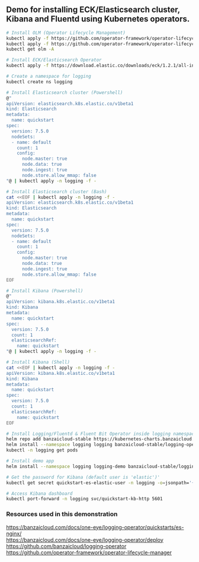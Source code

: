 ## Demo for installing ECK/Elasticsearch cluster, Kibana and Fluentd using Kubernetes operators.

```bash
# Install OLM (Operator Lifecycle Management)
kubectl apply -f https://github.com/operator-framework/operator-lifecycle-manager/releases/download/0.16.1/crds.yaml
kubectl apply -f https://github.com/operator-framework/operator-lifecycle-manager/releases/download/0.16.1/olm.yaml
kubectl get olm -A

# Install ECK/Elasticsearch Operator
kubectl apply -f https://download.elastic.co/downloads/eck/1.2.1/all-in-one.yaml

# Create a namespace for logging
kubectl create ns logging

# Install Elasticsearch cluster (Powershell)
@"
apiVersion: elasticsearch.k8s.elastic.co/v1beta1
kind: Elasticsearch
metadata:
  name: quickstart
spec:
  version: 7.5.0
  nodeSets:
  - name: default
    count: 1
    config:
      node.master: true
      node.data: true
      node.ingest: true
      node.store.allow_mmap: false
"@ | kubectl apply -n logging -f -

# Install Elasticsearch cluster (Bash)
cat <<EOF | kubectl apply -n logging -f -
apiVersion: elasticsearch.k8s.elastic.co/v1beta1
kind: Elasticsearch
metadata:
  name: quickstart
spec:
  version: 7.5.0
  nodeSets:
  - name: default
    count: 1
    config:
      node.master: true
      node.data: true
      node.ingest: true
      node.store.allow_mmap: false
EOF

# Install Kibana (Powershell)
@"
apiVersion: kibana.k8s.elastic.co/v1beta1
kind: Kibana
metadata:
  name: quickstart
spec:
  version: 7.5.0
  count: 1
  elasticsearchRef:
    name: quickstart
"@ | kubectl apply -n logging -f -

# Install Kibana (Shell)
cat <<EOF | kubectl apply -n logging -f -
apiVersion: kibana.k8s.elastic.co/v1beta1
kind: Kibana
metadata:
  name: quickstart
spec:
  version: 7.5.0
  count: 1
  elasticsearchRef:
    name: quickstart
EOF

# Install Logging/Fluentd & Fluent Bit Operator inside logging namespace
helm repo add banzaicloud-stable https://kubernetes-charts.banzaicloud.com
helm install --namespace logging logging banzaicloud-stable/logging-operator --set createCustomResource=false
kubectl -n logging get pods

# Install demo app
helm install --namespace logging logging-demo banzaicloud-stable/logging-demo --set "elasticsearch.enabled=True"

# Get the password for Kibana (default user is 'elastic')'
kubectl get secret quickstart-es-elastic-user -n logging -o=jsonpath='{.data.elastic}' | base64 --decode; echo

# Access Kibana dashboard
kubectl port-forward -n logging svc/quickstart-kb-http 5601
```

### Resources used in this demonstration  
https://banzaicloud.com/docs/one-eye/logging-operator/quickstarts/es-nginx/  
https://banzaicloud.com/docs/one-eye/logging-operator/deploy  
https://github.com/banzaicloud/logging-operator  
https://github.com/operator-framework/operator-lifecycle-manager  


